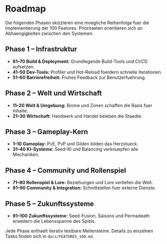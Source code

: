 # Roadmap

Die folgenden Phasen skizzieren eine moegliche Reihenfolge fuer die Implementierung der 100 Features. Prioritaeten orientieren sich an Abhaengigkeiten zwischen den Systemen.

## Phase 1 – Infrastruktur
- **61–70 Build & Deployment:** Grundlegende Build-Tools und CI/CD aufsetzen.
- **41–50 Dev-Tools:** Profiler und Hot-Reload foerdern schnelle Iterationen.
- **51–60 Barrierefreiheit:** Fruhes Feedback zur Benutzerfuehrung.

## Phase 2 – Welt und Wirtschaft
- **11–20 Welt & Umgebung:** Biome und Zonen schaffen die Basis fuer Inhalte.
- **21–30 Wirtschaft:** Handwerk und Handel beleben die Staedte.

## Phase 3 – Gameplay-Kern
- **1–10 Gameplay:** PvE, PvP und Gilden bilden das Herzstueck.
- **31–40 KI-Systeme:** Seed-KI und Balancing verknuepfen alle Mechaniken.

## Phase 4 – Community und Rollenspiel
- **71–80 Rollenspiel & Lore:** Beziehungen und Lore vertiefen die Welt.
- **81–90 Community & Integration:** Schnittstellen fuer externe Dienste.

## Phase 5 – Zukunftssysteme
- **91–100 Zukunftssysteme:** Seed-Fusion, Saisons und Permadeath erweitern die Lebensspanne des Spiels.

Jede Phase enthaelt iterativ testbare Meilensteine. Details zu einzelnen Tasks finden sich in `docs/FEATURES_100.md`.
